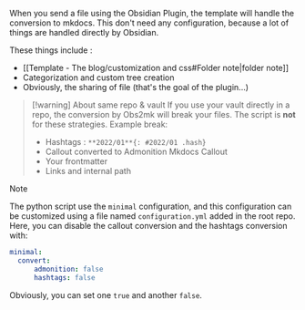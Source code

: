 When you send a file using the Obsidian Plugin, the template will handle the conversion to mkdocs. This don't need any configuration, because a lot of things are handled directly by Obsidian.

These things include :
- [[Template - The blog/customization and css#Folder note|folder note]]
- Categorization and custom tree creation 
- Obviously, the sharing of file (that's the goal of the plugin...)

> [!warning] About same repo & vault
> If you use your vault directly in a repo, the conversion by Obs2mk will break your files. The script is **not** for these strategies. 
> Example break:
> - Hashtags : `**2022/01**{: #2022/01 .hash}`
> - Callout converted to Admonition Mkdocs Callout
> - Your frontmatter
> - Links and internal path

> [!note] 
> The python script use the `minimal` configuration, and this configuration can be customized using a file named `configuration.yml` added in the root repo. 
> Here, you can disable the callout conversion and the hashtags conversion with:
> ```yaml
> minimal:
> 	convert:
> 		admonition: false
> 		hashtags: false
> ```
> Obviously, you can set one `true` and another `false`.